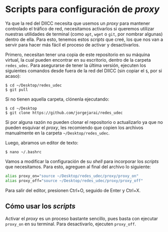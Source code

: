 # Scripts para configuración de _proxy_

Ya que la red del DIICC necesita que usemos un _proxy_ para mantener controlado el tráfico de red, necesitamos activarlos si queremos utilizar nuestras utilidades de terminal (como `apt`, `wget` o `git`, por nombrar algunas) dentro de ella. Para esto, tenemos estos _scripts_ que creé, los que nos van a servir para hacer más fácil el proceso de activar y desactivarlos.

Primero, necesitan tener una copia de este repositorio en su máquina virtual, la cual pueden encontrar en su escritorio, dentro de la carpeta `redes_udec`. Para asegurarse de tener la última versión, ejecuten los siguientes comandos desde fuera de la red del DIICC (sin copiar el `$`, por si acaso):

```console
$ cd ~/Desktop/redes_udec
$ git pull
```

Si no tienen aquella carpeta, clónenla ejecutando:

```console
$ cd ~/Desktop
$ git clone https://github.com/jorgejarai/redes_udec
```

Si por alguna razón no pueden clonar el repositorio o actualizarlo ya que no pueden esquivar el _proxy_, les recomiendo que copien los archivos manualmente en la carpeta `~/Desktop/redes_udec`.

Luego, abramos un editor de texto:

```console
$ nano ~/.bashrc
```

Vamos a modificar la configuración de su _shell_ para incorporar los _scripts_ que necesitamos. Para esto, agreguen al final del archivo lo siguiente:

```bash
alias proxy_on="source ~/Desktop/redes_udec/proxy/proxy_on"
alias proxy_off="source ~/Desktop/redes_udec/proxy/proxy_off"
```

Para salir del editor, presionen Ctrl+O, seguido de Enter y Ctrl+X.

## Cómo usar los _scripts_

Activar el _proxy_ es un proceso bastante sencillo, pues basta con ejecutar `proxy_on` en su terminal. Para desactivarlo, ejecuten `proxy_off`.
